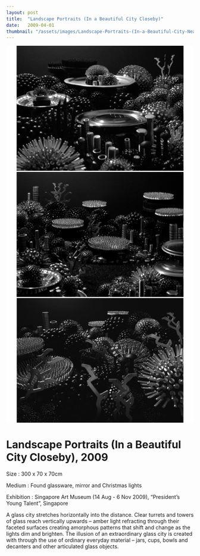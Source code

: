 ```yaml
---
layout: post
title:  "Landscape Portraits (In a Beautiful City Closeby)"
date:   2009-04-01
thumbnail: "/assets/images/Landscape-Portraits-(In-a-Beautiful-City-Nearby)-2009.jpg"
---
```


![My image Name](/assets/images/Landscape-Portraits-In-a-Beautiful-Place-Nearby_01.jpg)
![My image Name](/assets/images/Landscape-Portraits-In-a-Beautiful-Place-Nearby_02.jpg)
![My image Name](/assets/images/Landscape-Portraits-In-a-Beautiful-Place-Nearby_03.jpg)

# Landscape Portraits (In a Beautiful City Closeby), 2009

Size
: 300 x 70 x 70cm

Medium
: Found glassware, mirror and Christmas lights

Exhibition
: Singapore Art Museum (14 Aug - 6 Nov 2009), “President’s Young Talent”, Singapore


A glass city stretches horizontally into the distance.  Clear turrets and towers of glass reach vertically upwards – amber light refracting through their faceted surfaces creating amorphous patterns that shift and change as the lights dim and brighten.  The illusion of an extraordinary glass city is created with through the use of ordinary everyday material – jars, cups, bowls and decanters and other articulated glass objects.